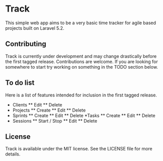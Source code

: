 # Track

This simple web app aims to be a very basic time tracker for agile based projects built on Laravel 5.2.

## Contributing

Track is currently under development and may change drastically before the first tagged release. Contributions are welcome. If you are looking for somewhere to start try working on something in the TODO section below.

## To do list

Here is a list of features intended for inclusion in the first tagged release.

* Clients
** Edit
** Delete
* Projects
** Create
** Edit
** Delete
* Sprints
** Create
** Edit
** Delete
*Tasks
** Create
** Edit
** Delete
* Sessions
** Start / Stop
** Edit
** Delete

## License

Track is available under the MIT license. See the LICENSE file for more details.

